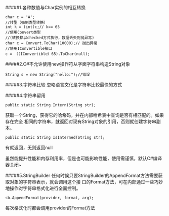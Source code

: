 #####1.各种数值与Char实例的相互转换
```
char c = 'A';
//转型（强制类型转换）
int k = (int)c;// k== 65
//使用Convert类型
//(转换都以checked方式执行，数据丢失则抛异常)
char c = Convert.ToChar(10000);// 抛出异常
//使用IConvertible接口
c = （(IConvertible）65).ToChar(null);
```
#####2.C#不允许使用new操作符从字面字符串构造String对象
```
String s = new String("hello:");//错误
```

#####3.字符串比较
忽略语言文化是字符串比较最快的方式

#####4.字符串留用
```
public static String Intern(String str);
```
获取一个String，获得它的哈希码，并在内部哈希表中查询是否有相匹配的。如果存在完全
相同的字符串，就返回对现有String对象的引用，否则就创建字符串副本。
```
public static String IsInterned(String str);
```
有就返回，无则返回null

虽然能提升性能和内存利用率，但是也可能影响性能，使用需谨慎，默认C#编译器关闭~

#####5.StringBuilder
任何时候只要StringBuilder的AppendFormat方法需要获取对象的字符串表示，就会调用这个接
口的Format方法，可在内部通过一些巧妙地操作对字符串格式化进行全面控制。
```
sb.AppendFormat(provider, format, arg);
```
每次格式化时都会调用provider的Format方法
